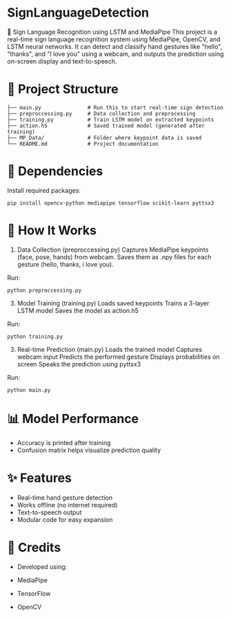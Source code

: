 # SignLanguageDetection
🧠 Sign Language Recognition using LSTM and MediaPipe
This project is a real-time sign language recognition system using MediaPipe, OpenCV, and LSTM neural networks. It can detect and classify hand gestures like "hello", "thanks", and "I love you" using a webcam, and outputs the prediction using on-screen display and text-to-speech.
# 📁 Project Structure
 ```
├── main.py               # Run this to start real-time sign detection
├── preproccessing.py     # Data collection and preprocessing
├── training.py           # Train LSTM model on extracted keypoints
├── action.h5             # Saved trained model (generated after training)
├── MP_Data/              # Folder where keypoint data is saved
└── README.md             # Project documentation
 ```
# 🔧 Dependencies
Install required packages:
 ```
pip install opencv-python mediapipe tensorflow scikit-learn pyttsx3
 ```
# 🧩 How It Works
1. Data Collection (preproccessing.py)
Captures MediaPipe keypoints (face, pose, hands) from webcam.
Saves them as .npy files for each gesture (hello, thanks, i love you).

Run:
```
python preproccessing.py
```
3. Model Training (training.py)
Loads saved keypoints
Trains a 3-layer LSTM model
Saves the model as action.h5

Run:
```
python training.py
```
3. Real-time Prediction (main.py)
Loads the trained model
Captures webcam input
Predicts the performed gesture
Displays probabilities on screen
Speaks the prediction using pyttsx3

Run:
```
python main.py
```

# 📊 Model Performance
* Accuracy is printed after training
* Confusion matrix helps visualize prediction quality
  
# ✨ Features
* Real-time hand gesture detection
* Works offline (no internet required)
* Text-to-speech output
* Modular code for easy expansion

# 🤝 Credits
* Developed using:

* MediaPipe

* TensorFlow

* OpenCV
